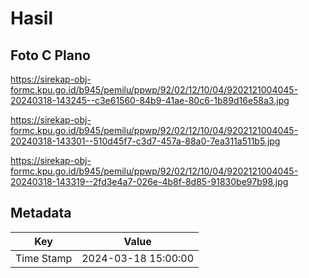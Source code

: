 # Hasil

## Foto C Plano

https://sirekap-obj-formc.kpu.go.id/b945/pemilu/ppwp/92/02/12/10/04/9202121004045-20240318-143245--c3e61560-84b9-41ae-80c6-1b89d16e58a3.jpg

https://sirekap-obj-formc.kpu.go.id/b945/pemilu/ppwp/92/02/12/10/04/9202121004045-20240318-143301--510d45f7-c3d7-457a-88a0-7ea311a511b5.jpg

https://sirekap-obj-formc.kpu.go.id/b945/pemilu/ppwp/92/02/12/10/04/9202121004045-20240318-143319--2fd3e4a7-026e-4b8f-8d85-91830be97b98.jpg


## Metadata

| Key        | Value               |
| ---------- | ------------------- |
| Time Stamp | 2024-03-18 15:00:00 |



